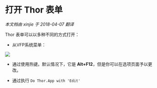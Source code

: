 打开 Thor 表单
===
_本文档由 xinjie 于 2018-04-07 翻译_

Thor 表单可以以多种不同的方式打开：

* 从VFP系统菜单：
   
![](Images/Thor_Open_Thor_Form.png)
* 通过使用热键。默认情况下，它是 **Alt+F12**，但是你可以在选项页面予以更改。

* 通过执行 `Do Thor.App with 'Edit'`
